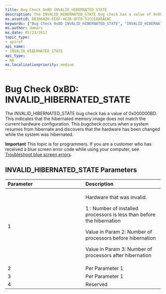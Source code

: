 ```yaml
---
title: Bug Check 0xBD INVALID_HIBERNATED_STATE
description: The INVALID_HIBERNATED_STATE bug check has a value of 0x000000BD.
ms.assetid: DB386A20-EE6F-4E2B-8FFD-51CCE0A8AEAC
keywords: ["Bug Check 0xBD INVALID_HIBERNATED_STATE", "INVALID_HIBERNATED_STATE"]
ms.author: domars
ms.date: 05/23/2017
topic_type:
- apiref
api_name:
- INVALID_HIBERNATED_STATE
api_type:
- NA
ms.localizationpriority: medium
---
```


# Bug Check 0xBD: INVALID\_HIBERNATED\_STATE


The INVALID\_HIBERNATED\_STATE bug check has a value of 0x000000BD. This indicates that the hibernated memory image does not match the current hardware configuration. This bugcheck occurs when a system resumes from hibernate and discovers that the hardware has been changed while the system was hibernated.

**Important** This topic is for programmers. If you are a customer who has received a blue screen error code while using your computer, see [Troubleshoot blue screen errors](https://windows.microsoft.com/windows-10/troubleshoot-blue-screen-errors).

## INVALID\_HIBERNATED\_STATE Parameters


<table>
<colgroup>
<col width="50%" />
<col width="50%" />
</colgroup>
<thead>
<tr class="header">
<th align="left">Parameter</th>
<th align="left">Description</th>
</tr>
</thead>
<tbody>
<tr class="odd">
<td align="left">1</td>
<td align="left"><p>Hardware that was invalid.</p>
<p>1 : Number of installed processors is less than before the hibernation</p>
<p>Value in Param 2: Number of processors before hibernation</p>
<p>Value in Param 3: Number of processors after hibernation</p></td>
</tr>
<tr class="even">
<td align="left">2</td>
<td align="left">Per Parameter 1</td>
</tr>
<tr class="odd">
<td align="left">3</td>
<td align="left">Per Parameter 1</td>
</tr>
<tr class="even">
<td align="left">4</td>
<td align="left">Reserved</td>
</tr>
</tbody>
</table>

 

 

 




